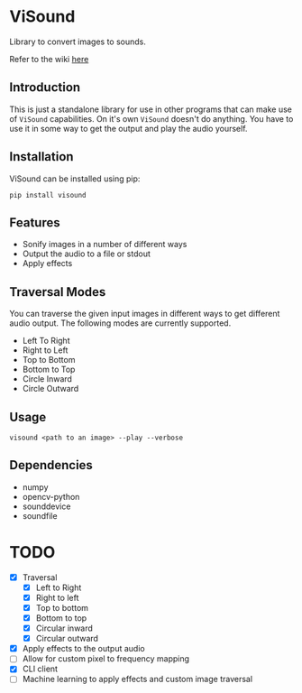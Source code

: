 # ViSound

Library to convert images to sounds.

Refer to the wiki [here](https://github.com/dheerajshenoy/ViSound/blob/main/WIKI.md)

## Introduction

This is just a standalone library for use in other programs that can make use of `ViSound` capabilities. On it's own `ViSound` doesn't do anything. You have to use it in some way to get the output and play the audio yourself.

## Installation

ViSound can be installed using pip:

```
pip install visound
```

## Features

* Sonify images in a number of different ways
* Output the audio to a file or stdout
* Apply effects

## Traversal Modes

You can traverse the given input images in different ways to get different audio output. The following modes are currently supported.

* Left To Right
* Right to Left
* Top to Bottom
* Bottom to Top
* Circle Inward
* Circle Outward

## Usage

`visound <path to an image> --play --verbose`

## Dependencies

* numpy
* opencv-python
* sounddevice
* soundfile

# TODO

- [X] Traversal
    - [X] Left to Right
    - [X] Right to left
    - [X] Top to bottom
    - [X] Bottom to top
    - [X] Circular inward
    - [X] Circular outward
- [X] Apply effects to the output audio
- [ ] Allow for custom pixel to frequency mapping
- [X] CLI client
- [ ] Machine learning to apply effects and custom image traversal
